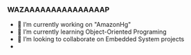 ### WAZAAAAAAAAAAAAAAAP
- 🔭 I’m currently working on "AmazonHg" 
- 🌱 I’m currently learning Object-Oriented Programing 
- 👯 I’m looking to collaborate on Embedded System projects
- 
<!--
**Jeff181U/Jeff181U** is a ✨ _special_ ✨ repository because its `README.md` (this file) appears on your GitHub profile.

Here are some ideas to get you started:

- 🔭 I’m currently working on @@@@@@
- 🌱 I’m currently learning Objects Oriented Programing 
- 👯 I’m looking to collaborate on ...
- 🤔 I’m looking for help with ...
- 💬 Ask me about ...
- 📫 How to reach me: ...
- 😄 Pronouns: ...
- ⚡ Fun fact: ...
-->
